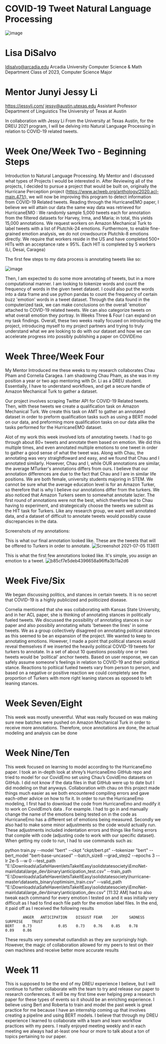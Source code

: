 # COVID-19 Tweet Natural Language Processing
![image](https://user-images.githubusercontent.com/69719467/121576299-3ac41980-c9f6-11eb-9cb9-41bb91f687ba.png)

# Lisa DiSalvo                        
ldisalvo@arcadia.edu 
Arcadia University
Computer Science & Math Department
Class of 2023, Computer Science Major

# Mentor Junyi Jessy Li
https://jessyli.com/
jessy@austin.utexas.edu
Assistant Professor
Department of Linguistics
The University of Texas at Austin


In collaboration with Jessy Li From the University at Texas Austin, for the DREU 2021 program, I will be delving into Natural Language Processing in relation to COVID-19 related tweets.


# Week One/Week Two - Beginning Steps

Introduction to Natural Language Processing. My Mentor and I discussed what types of Projects I would be interested in.
After Reviewing all of the projects, I decided to pursue a project that would be built on, originally the Hurricane Perception project (https://www.aclweb.org/anthology/2020.acl-main.471/), we will now be improving this program to detect information from COVID-19 Related tweets. Reading through the HurricaneEMO paper, I believe we will attain our data the same way data was retrieved for HurricaneEMO : 
We randomly sample 5,000 tweets each for annotation from the filtered datasets for Harvey, Irma, and Maria; in total, this yields 15,000 annotations.
We request workers on Amazon Mechanical Turk
to label tweets with a list of Plutchik-24 emotions.
Furthermore, to enable fine-grained emotion analysis, we do not crowdsource Plutchik-8 emotions
directly. We require that workers reside in the US
and have completed 500+ HITs with an acceptance
rate ≥ 95%. Each HIT is completed by 5 workers (Li, Desai, Caragea)

The first few steps to my data process is annotating tweets like so:

![image](https://user-images.githubusercontent.com/69719467/121575761-bbcee100-c9f5-11eb-95b0-8f6d9e9f5cdb.png)

Then, I am expected to do some more annotating of tweets, but in a more computational manner. I am looking to tokenize words and count the frequency of words in the given tweet dataset. I could also put the words into a data frame and use python pandas to count the frequency of certain buzz 'emotion' words in a tweet dataset. Through the data found in the computerized task, we can make conclusions on the overall 'emotion' attached to COVID-19 related tweets. We can also categorize tweets on what overall emotion they portray. 
In Weeks Three & Four I can expand on my task findings. Overall, these two weeks really focused on introducing the project, introducing myself to my project partners and trying to truly understand what we are looking to do with our dataset and how we can accelerate progress into possibly publishing a paper on COVIDEmo

# Week Three/Week Four

My Mentor Introduced me these weeks to my research collaborates Chau Pham and Cornelia Caragea. I am shadowing Chau Pham, as she was in my position a year or two ago mentoring with Dr. Li as a DREU student. 
Essentially, I have to understand workflows, and get a secure handle of Amazon Mechanical Turk to gather a dataset.

Our project involves scraping Twitter API for COVID-19 Related tweets. Then, with these tweets we create a qualification task on Amazon Mechanical Turk. We create this task on AMT to gather an annotated dataset in order to preform qualification tasks such as using a BERT model on our data, and preforming more qualification tasks on our data alike the tasks performed for the HurricaneEMO dataset. 

Alot of my work this week involved lots of annotating tweets. I had to go through about 80+ tweets and annotate them based on emotion. We did this multiple times, and even annotated multiple emotions to one tweet in order to gather a good sense of what the tweet was. Along with Chau, the annotating was very straightfoward and easy, and we found that Chau and I annotated similarly. However, Chau and I, while OUR annotations are similar, the average MTurker's annotations differs from ours. I believe that our annotation differences are due to the fact that Chau and I are in similar life positions. We are both female, university students majoring in STEM. We cannot be sure what the average education level is for an Amazon Turker, so therefore that is why I believe our annotations differ from the turkers. We also noticed that Amazon Turkers seem to somewhat annotate lazier. The first round of annotations were not the best, which therefore led to Chau having to experiment, and strategeically choose the tweets we submit as the HIT task for Turkers. Like any research group, we want well annotated data, and a dataset of difficult to annotate tweets would possibly cause discrepancies in the data.

Screenshots of my annotations: 

This is what our final annotation looked like. These are the tweets that will be offered to Turkers in order to annotate. 
![Screenshot 2021-07-05 113611](https://user-images.githubusercontent.com/69719467/124495627-57016f00-dd86-11eb-9e8b-2606f28aacf3.png)


This is what the first few annotations looked like. It's simple, you assign an emotion to a tweet. 
![b85cf7e5deb4396658a96ffa3b11a2d6](https://user-images.githubusercontent.com/69719467/124495897-b495bb80-dd86-11eb-9ce4-bfc215270281.png)




# Week Five/Six

We began discussing politics, and stances in certain tweets. It is no secret that COVID-19 is a highly publicized and politicized disease. 

Cornelia mentioned that she was collaborating with Kansas State University, and in her ACL paper, she is thinking of annotating stances in politically fueled tweets. We discussed the possibility of annotating stances in our paper and also possibily annotating whats 'between the lines' in some tweets. We as a group collectively disagreed on annotating political stances as this seemed to be an expansion of the project. We wanted to keep to annotating emotions. However, I made a point that political stances would reveal themselves if we inserted the heavily political COVID-19 tweets for turkers to annotate. In a set of about 10 questions possibly one or two tweets would be 'political' anchor tweets. Based on user response, we can safely assume someone's feelings in relation to COVID-19 and their political stance. Reactions to poltiical fueled tweets vary from person to person, and based on a negative or positive reaction we could completely see the proportion of Turkers with more right leaning stances as opposed to left leaning stances.

# Week Seven/Eight 
This week was mostly uneventful. What was really focused on was making sure new batches were pushed on Amazon Mechanical Turk in order to receive more annotations. Therefore, once annotations are done, the actual modeling and analysis can be done 

# Week Nine/Ten

This week focused on learning to model according to the HurricaneEmo paper. I took an in-depth look at shrey’s HurricaneEmo GitHub repo and tried to model for our CovidEmo set using Chau’s CovidEmo datasets on GitHub. I did not know if the data files in that GitHub were up to date but I did modeling on that anyways. Collaboration with chau on this project made things much easier as we both encountered compiling errors and gave each-other advice on how to fix it. In order to run the HurricaneEmo modeling, I first had to download the code from HurricaneEmo  and modify it to work on CovidEmo’s data . For example. I had to go in and manually change the name of the emotions being tested on in the code as HurricaneEmo has a different set of emotions being measured. Secondly we also had to make some minor adjustments so the code would actually run. These adjustments included indentation errors and things like fixing errors that compile with code (adjusting code to work with our specific dataset). When getting my code to run, I had to use commands such as: 

python train.py --model "bert" --ckpt "ckpt/bert.pt" --tokenizer "bert" --bert_model "bert-base-uncased" --batch_size8 --grad_step2 --epochs 3 --lr 2e-5 --w 0 --test_path "E:\Downloads\aSafeHaven\letsTakeItEasy\solidstatesociety\EmoNet-main\data\large_dev\binary\anticipation_test.csv" --train_path "E:\Downloads\aSafeHaven\letsTakeItEasy\solidstatesociety\hurricane-master\datasets_binary\optimisim_train.csv" --valid_path "E:\Downloads\aSafeHaven\letsTakeItEasy\solidstatesociety\EmoNet-main\data\large_dev\binary\anticipation_dev.csv"
[11:32 AM]
had to also tweak each command for every emotion I tested on and it was initially very difficult as I had to find each file path for the emotion label files. In the end, it paid off as I received the following results 
    
            ANGER   ANTICIPATION    DISGUST FEAR    JOY     SADNESS SURPRISE    TRUST  
    BERT    0.73            0.85    0.73    0.76    0.85    0.78        0.89    0.86

These results very somewhat outlandish as they are surprisingly high. However, the magic of collaboration allowed for my peers to test on their own machines and receive better more accurate results 

# Week 11

This is supposed to be the end of my DREU experience I believe, but I will continue to further collaborate with the team to try and release our paper to research conferences. It will be my first time ever helping prep a research paper for these types of events so it should be an enriching experience. I believe using Bert and Roberta to train and model the past week is great practice for me because I have an internship coming up that involves creating a pipeline and using BERT models. I believe that through my DREU experience I learned to collaborate with a team and learn workflow practices with my peers. I really enjoyed meeting weekly and in each meeting we always had at-least one hour or more to talk about a ton of topics pertaining to our paper.
